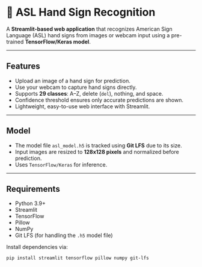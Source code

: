 # 🤟 ASL Hand Sign Recognition

A **Streamlit-based web application** that recognizes American Sign Language (ASL) hand signs from images or webcam input using a pre-trained **TensorFlow/Keras model**.

---

## **Features**

- Upload an image of a hand sign for prediction.  
- Use your webcam to capture hand signs directly.  
- Supports **29 classes**: A–Z, delete (`del`), nothing, and space.  
- Confidence threshold ensures only accurate predictions are shown.  
- Lightweight, easy-to-use web interface with Streamlit.  

---

## **Model**

- The model file `asl_model.h5` is tracked using **Git LFS** due to its size.  
- Input images are resized to **128x128 pixels** and normalized before prediction.  
- Uses `TensorFlow/Keras` for inference.  

---

## **Requirements**

- Python 3.9+  
- Streamlit  
- TensorFlow  
- Pillow  
- NumPy  
- Git LFS (for handling the `.h5` model file)

Install dependencies via:

```bash
pip install streamlit tensorflow pillow numpy git-lfs
